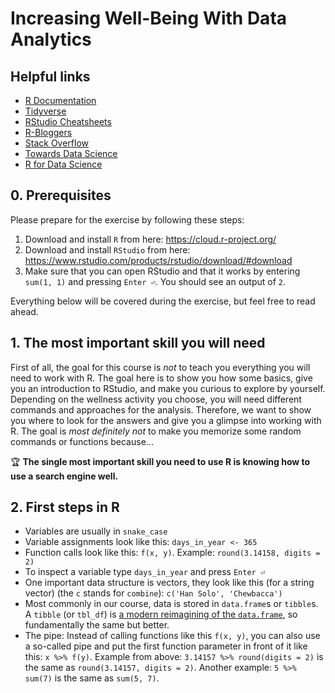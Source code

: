 # Increasing Well-Being With Data Analytics

## Helpful links

- [R Documentation](https://www.rdocumentation.org)
- [Tidyverse](https://www.tidyverse.org)
- [RStudio Cheatsheets](https://www.rstudio.com/resources/cheatsheets)
- [R-Bloggers](https://www.r-bloggers.com)
- [Stack Overflow](https://stackoverflow.com/questions/tagged/r)
- [Towards Data Science](https://towardsdatascience.com)
- [R for Data Science](https://r4ds.had.co.nz)

## 0. Prerequisites

Please prepare for the exercise by following these steps:

1. Download and install `R` from here: https://cloud.r-project.org/
1. Download and install `RStudio` from here: https://www.rstudio.com/products/rstudio/download/#download
1. Make sure that you can open RStudio and that it works by entering `sum(1, 1)` and pressing `Enter ⏎`. You should see an output of `2`.

Everything below will be covered during the exercise, but feel free to read ahead.

## 1. The most important skill you will need

First of all, the goal for this course is _not_ to teach you everything you will need to work with R. The goal here is to show you how some basics, give you an introduction to RStudio, and make you curious to explore by yourself. Depending on the wellness activity you choose, you will need different commands and approaches for the analysis. Therefore, we want to show you where to look for the answers and give you a glimpse into working with R. The goal is _most definitely not_ to make you memorize some random commands or functions because...

:trophy: **The single most important skill you need to use R is knowing how to use a search engine well.**

## 2. First steps in R

- Variables are usually in `snake_case`
- Variable assignments look like this: `days_in_year <- 365`
- Function calls look like this: `f(x, y)`. Example: `round(3.14158, digits = 2)`
- To inspect a variable type `days_in_year` and press `Enter ⏎`
- One important data structure is vectors, they look like this (for a string vector) (the `c` stands for `combine`): `c('Han Solo', 'Chewbacca')`
- Most commonly in our course, data is stored in `data.frame`s or `tibble`s. A `tibble` (or `tbl_df`) is [a modern reimagining of the `data.frame`](https://tibble.tidyverse.org), so fundamentally the same but better.
- The pipe: Instead of calling functions like this `f(x, y)`, you can also use a so-called pipe and put the first function parameter in front of it like this: `x %>% f(y)`. Example from above: `3.14157 %>% round(digits = 2)` is the same as `round(3.14157, digits = 2)`. Another example: `5 %>% sum(7)` is the same as `sum(5, 7)`.
